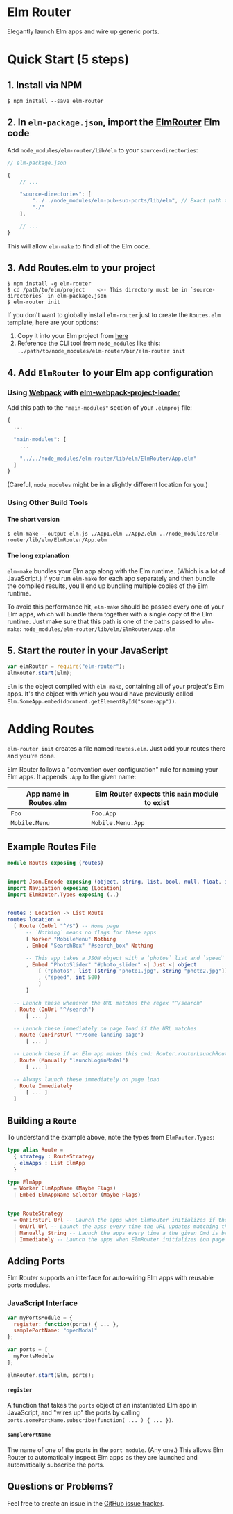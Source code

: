 # Elm Router

Elegantly launch Elm apps and wire up generic ports.

# Quick Start (5 steps)

## 1. Install via NPM

```
$ npm install --save elm-router
```

## 2. In `elm-package.json`, import the [ElmRouter](https://github.com/knledg/elm-router/tree/master/lib/elm/ElmRouter) Elm code

Add `node_modules/elm-router/lib/elm` to your `source-directories`:

```js
// elm-package.json

{
    // ...

    "source-directories": [
        "../../node_modules/elm-pub-sub-ports/lib/elm", // Exact path to node_modules may be different for you
        "./"
    ],

    // ...
}
```

This will allow `elm-make` to find all of the Elm code.

## 3. Add Routes.elm to your project

```
$ npm install -g elm-router
$ cd /path/to/elm/project    <-- This directory must be in `source-directories` in elm-package.json
$ elm-router init
```

If you don't want to globally install `elm-router` just to create the `Routes.elm` template, here are your options:

1. Copy it into your Elm project from [here](https://github.com/knledg/elm-router/blob/master/lib/elm-templates/Routes.elm)
2. Reference the CLI tool from `node_modules` like this: `../path/to/node_modules/elm-router/bin/elm-router init`

## 4. Add `ElmRouter` to your Elm app configuration

### Using [Webpack](https://webpack.js.org/) with [elm-webpack-project-loader](https://github.com/joeandaverde/elm-webpack-project-loader)

Add this path to the `"main-modules"` section of your `.elmproj` file:

```javascript
{
  ...

  "main-modules": [
    ...

    "../../node_modules/elm-router/lib/elm/ElmRouter/App.elm"
  ]
}
```

(Careful, `node_modules` might be in a slightly different location for you.)

### Using Other Build Tools

#### The short version

```
$ elm-make --output elm.js ./App1.elm ./App2.elm ../node_modules/elm-router/lib/elm/ElmRouter/App.elm
```

#### The long explanation

`elm-make` bundles your Elm app along with the Elm runtime. (Which is a lot of JavaScript.) If you run `elm-make` for each app separately and then bundle the compiled results, you'll end up bundling multiple copies of the Elm runtime.

To avoid this performance hit, `elm-make` should be passed every one of your Elm apps, which will bundle them together with a single copy of the Elm runtime. Just make sure that this path is one of the paths passed to `elm-make`: `node_modules/elm-router/lib/elm/ElmRouter/App.elm`

## 5. Start the router in your JavaScript

```javascript
var elmRouter = require("elm-router");
elmRouter.start(Elm);
```

`Elm` is the object compiled with `elm-make`, containing all of your project's Elm apps. It's the object with which you would have previously called `Elm.SomeApp.embed(document.getElementById("some-app"))`.

# Adding Routes

`elm-router init` creates a file named `Routes.elm`. Just add your routes there and you're done.

Elm Router follows a "convention over configuration" rule for naming your Elm apps. It appends `.App` to the given name:

| App name in Routes.elm | Elm Router expects this `main` module to exist |
|------------------------|------------------------------------------------|
| `Foo`                  | `Foo.App`                                      |
| `Mobile.Menu`          |  `Mobile.Menu.App`                             |

## Example Routes File

```elm
module Routes exposing (routes)


import Json.Encode exposing (object, string, list, bool, null, float, int)
import Navigation exposing (Location)
import ElmRouter.Types exposing (..)


routes : Location -> List Route
routes location =
  [ Route (OnUrl "^/$") -- Home page
      -- `Nothing` means no flags for these apps
      [ Worker "MobileMenu" Nothing
      , Embed "SearchBox" "#search_box" Nothing

      -- This app takes a JSON object with a `photos` list and `speed` int as flags
      , Embed "PhotoSlider" "#photo_slider" <| Just <| object
          [ ("photos", list [string "photo1.jpg", string "photo2.jpg"])
          , ("speed", int 500)
          ]
      ]

  -- Launch these whenever the URL matches the regex "^/search"
  , Route (OnUrl "^/search")
      [ ... ]

  -- Launch these immediately on page load if the URL matches
  , Route (OnFirstUrl "^/some-landing-page")
      [ ... ]

  -- Launch these if an Elm app makes this cmd: Router.routerLaunchRoute "launchLoginModal"
  , Route (Manually "launchLoginModal")
      [ ... ]

  -- Always launch these immediately on page load
  , Route Immediately
      [ ... ]
  ]
```

## Building a `Route`

To understand the example above, note the types from `ElmRouter.Types`:

```elm
type alias Route =
  { strategy : RouteStrategy
  , elmApps : List ElmApp
  }

type ElmApp
  = Worker ElmAppName (Maybe Flags)
  | Embed ElmAppName Selector (Maybe Flags)


type RouteStrategy
  = OnFirstUrl Url -- Launch the apps when ElmRouter initializes if the URL matches the Url regex
  | OnUrl Url -- Launch the apps every time the URL updates matching the Url regex
  | Manually String -- Launch the apps every time a the given Cmd is broadcast
  | Immediately -- Launch the apps when ElmRouter initializes (on page load)
```

## Adding Ports

Elm Router supports an interface for auto-wiring Elm apps with reusable ports modules.

### JavaScript Interface

```javascript
var myPortsModule = {
  register: function(ports) { ... },
  samplePortName: "openModal"
};

var ports = [
  myPortsModule
];

elmRouter.start(Elm, ports);
```

#### `register`

A function that takes the `ports` object of an instantiated Elm app in JavaScript, and "wires up" the ports by calling `ports.somePortName.subscribe(function( ... ) { ... })`.

#### `samplePortName`

The name of one of the ports in the `port module`. (Any one.) This allows Elm Router to automatically inspect Elm apps as they are launched and automatically subscribe the ports.

## Questions or Problems?

Feel free to create an issue in the [GitHub issue tracker](https://github.com/knledg/elm-router/issues).

